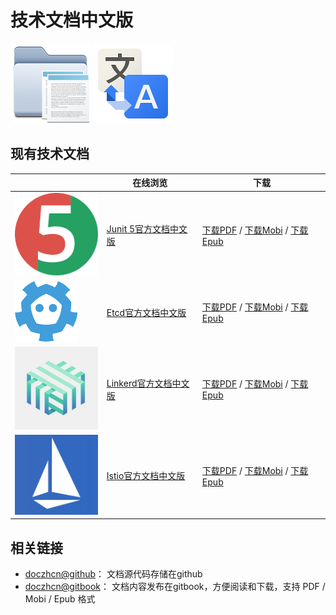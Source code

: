 # 技术文档中文版

![](images/doczhcn-logo.png)  ![](images/translation.png)

## 现有技术文档

| | 在线浏览 | 下载 |
|--------|--------|--------|
|![](images/junit5.png)|[Junit 5官方文档中文版][]|[下载PDF][junit5-pdf] / [下载Mobi][junit5-mobi] / [下载Epub][junit5-epub]|
|![](images/etcd.png)|[Etcd官方文档中文版][]|[下载PDF][etcd-pdf] / [下载Mobi][etcd-mobi] / [下载Epub][etcd-epub]|
|![](images/linkerd.jpg)|[Linkerd官方文档中文版][]|[下载PDF][linkerd-pdf] / [下载Mobi][linkerd-mobi] / [下载Epub][linkerd-epub]|
|![](images/istio.jpg)|[Istio官方文档中文版][]|[下载PDF][istio-pdf] / [下载Mobi][istio-mobi] / [下载Epub][istio-epub]|



## 相关链接

- [doczhcn@github](https://github.com/doczhcn)： 文档源代码存储在github
- [doczhcn@gitbook](https://www.gitbook.com/@doczhcn)： 文档内容发布在gitbook，方便阅读和下载，支持 PDF / Mobi / Epub 格式

[Junit 5官方文档中文版]: https://junit5.doczh.cn/
[junit5-pdf]: https://www.gitbook.com/download/pdf/book/doczhcn/junit5
[junit5-mobi]: https://www.gitbook.com/download/mobi/book/doczhcn/junit5
[junit5-epub]: https://www.gitbook.com/download/epub/book/doczhcn/junit5
[Etcd官方文档中文版]: https://etcd.doczh.cn/
[etcd-pdf]: https://www.gitbook.com/download/pdf/book/doczhcn/etcd
[etcd-mobi]: https://www.gitbook.com/download/mobi/book/doczhcn/etcd
[etcd-epub]: https://www.gitbook.com/download/epub/book/doczhcn/etcd
[Linkerd官方文档中文版]: https://linkerd.doczh.cn/
[linkerd-pdf]: https://www.gitbook.com/download/pdf/book/doczhcn/linkerd
[linkerd-mobi]: https://www.gitbook.com/download/mobi/book/doczhcn/linkerd
[linkerd-epub]: https://www.gitbook.com/download/epub/book/doczhcn/linkerd
[Istio官方文档中文版]: https://istio.doczh.cn/
[istio-pdf]: https://www.gitbook.com/download/pdf/book/doczhcn/istio
[istio-mobi]: https://www.gitbook.com/download/mobi/book/doczhcn/istio
[istio-epub]: https://www.gitbook.com/download/epub/book/doczhcn/istio



